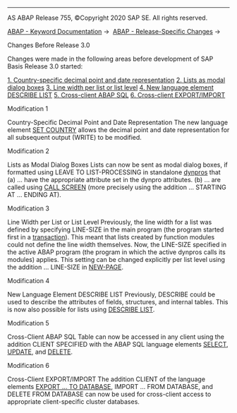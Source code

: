   

* * *

AS ABAP Release 755, ©Copyright 2020 SAP SE. All rights reserved.

[ABAP - Keyword Documentation](https://help.sap.com/doc/abapdocu_755_index_htm/7.55/en-US/abenabap.htm) →  [ABAP - Release-Specific Changes](https://help.sap.com/doc/abapdocu_755_index_htm/7.55/en-US/abennews.htm) → 

Changes Before Release 3.0

Changes were made in the following areas before development of SAP Basis Release 3.0 started:

[1\. Country-specific decimal point and date representation](#!ABAP_MODIFICATION_1@1@)
[2\. Lists as modal dialog boxes](#!ABAP_MODIFICATION_2@2@)
[3\. Line width per list or list level](#!ABAP_MODIFICATION_3@3@)
[4\. New language element DESCRIBE LIST](#!ABAP_MODIFICATION_4@4@)
[5\. Cross-client ABAP SQL](#!ABAP_MODIFICATION_5@5@)
[6\. Cross-client EXPORT/IMPORT](#!ABAP_MODIFICATION_6@6@)

Modification 1

Country-Specific Decimal Point and Date Representation
The new language element [SET COUNTRY](https://help.sap.com/doc/abapdocu_755_index_htm/7.55/en-US/abapset_country.htm) allows the decimal point and date representation for all subsequent output (WRITE) to be modified.

Modification 2

Lists as Modal Dialog Boxes
Lists can now be sent as modal dialog boxes, if formatted using LEAVE TO LIST-PROCESSING in standalone [dynpros](https://help.sap.com/doc/abapdocu_755_index_htm/7.55/en-US/abendynpro_glosry.htm "Glossary Entry") that
(a) ... have the appropriate attribute set in the dynpro attributes.
(b) ... are called using [CALL SCREEN](https://help.sap.com/doc/abapdocu_755_index_htm/7.55/en-US/abapcall_screen.htm) (more precisely using the addition ... STARTING AT ... ENDING AT).

Modification 3

Line Width per List or List Level
Previously, the line width for a list was defined by specifying LINE-SIZE in the main program (the program started first in a [transaction](https://help.sap.com/doc/abapdocu_755_index_htm/7.55/en-US/abentransaction_glosry.htm "Glossary Entry")). This meant that lists created by function modules could not define the line width themselves.
Now, the LINE-SIZE specified in the active ABAP program (the program in which the active dynpros calls its modules) applies. This setting can be changed explicitly per list level using the addition ... LINE-SIZE in [NEW-PAGE](https://help.sap.com/doc/abapdocu_755_index_htm/7.55/en-US/abapnew-page.htm).

Modification 4

New Language Element DESCRIBE LIST
Previously, DESCRIBE could be used to describe the attributes of fields, structures, and internal tables. This is now also possible for lists using [DESCRIBE LIST](https://help.sap.com/doc/abapdocu_755_index_htm/7.55/en-US/abapdescribe_list.htm).

Modification 5

Cross-Client ABAP SQL
Table can now be accessed in any client using the addition CLIENT SPECIFIED with the ABAP SQL language elements [SELECT](https://help.sap.com/doc/abapdocu_755_index_htm/7.55/en-US/abapselect.htm), [UPDATE](https://help.sap.com/doc/abapdocu_755_index_htm/7.55/en-US/abapupdate.htm), and [DELETE](https://help.sap.com/doc/abapdocu_755_index_htm/7.55/en-US/abapdelete_dbtab.htm).

Modification 6

Cross-Client EXPORT/IMPORT
The addition CLIENT of the language elements [EXPORT ... TO DATABASE](https://help.sap.com/doc/abapdocu_755_index_htm/7.55/en-US/abapexport_data_cluster.htm), IMPORT ... FROM DATABASE, and DELETE FROM DATABASE can now be used for cross-client access to appropriate client-specific cluster databases.